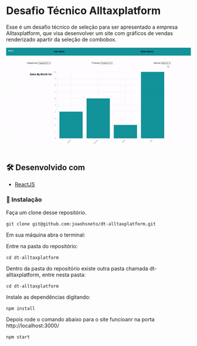 # Desafio Técnico Alltaxplatform

Esse é um desafio técnico de seleção para ser apresentado a empresa Alltaxplatform, que visa desenvolver um site com gráficos de vendas renderizado apartir da seleção de combobox.

<div align="center">
  <img src="https://raw.githubusercontent.com/joaohsneto/dt-alltaxplatform/main/dt-alltaxplatform/public/graphics.gif" />
</div>

## 🛠️ Desenvolvido com

* [ReactJS](https://pt-br.reactjs.org/)

### 🔧 Instalação

Faça um clone desse repositório.

```
git clone git@github.com:joaohsneto/dt-alltaxplatform.git
```

Em sua máquina abra o terminal:

Entre na pasta do repositório:

```
cd dt-alltaxplatform
```

Dentro da pasta do repositório existe outra pasta chamada dt-alltaxplatform, entre nesta pasta:

```
cd dt-alltaxplatform
```

Instale as dependências digitando:

```
npm install
```

Depois rode o comando abaixo para o site funcioanr na porta http://localhost:3000/

```
npm start
```
